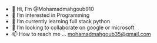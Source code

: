 - 👋 Hi, I’m @Mohamadmahgoub910
- 👀 I’m interested in Programming
- 🌱 I’m currently learning full stack python
- 💞️ I’m looking to collaborate on google or microsoft
- 📫 How to reach me ... mohamadmahgoub35@gmail.com
<!---
Mohamadmahgoub910/Mohamadmahgoub910 is a ✨ special ✨ repository because its `README.md` (this file) appears on your GitHub profile.
You can click the Preview link to take a look at your changes.
--->
